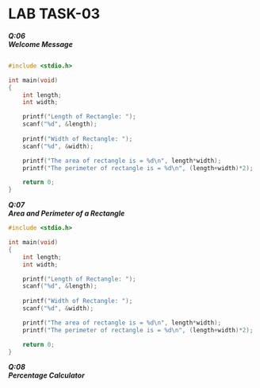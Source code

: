 # LAB TASK-03

***Q:06\
Welcome Message***
```c

#include <stdio.h>

int main(void)
{
    int length;
    int width;

    printf("Length of Rectangle: ");
    scanf("%d", &length);
    
    printf("Width of Rectangle: ");
    scanf("%d", &width);

    printf("The area of rectangle is = %d\n", length*width);
    printf("The perimeter of rectangle is = %d\n", (length+width)*2);

    return 0;
}
```

***Q:07\
Area and Perimeter of a Rectangle***

```c
#include <stdio.h>

int main(void)
{
    int length;
    int width;

    printf("Length of Rectangle: ");
    scanf("%d", &length);
    
    printf("Width of Rectangle: ");
    scanf("%d", &width);

    printf("The area of rectangle is = %d\n", length*width);
    printf("The perimeter of rectangle is = %d\n", (length+width)*2);

    return 0;
}
```

***Q:08\
Percentage Calculator***

```c
